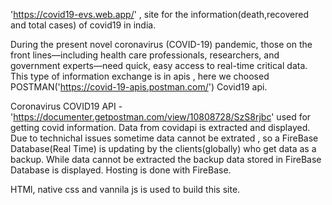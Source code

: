 

'https://covid19-evs.web.app/' , site for the information(death,recovered and total cases) of covid19 in india.

During the present novel coronavirus (COVID-19) pandemic, those on the front lines—including health care professionals, 
researchers, and government experts—need quick, easy access to real-time critical data. This type of information exchange is
in apis , here we choosed POSTMAN('https://covid-19-apis.postman.com/') Covid19 api. 

Coronavirus COVID19 API - 'https://documenter.getpostman.com/view/10808728/SzS8rjbc' used for getting  covid information.
Data from covidapi is extracted and displayed.
Due to technichal issues sometime data cannot be extrated , so a FireBase Database(Real Time) is updating by the clients(globally) who get data as 
a backup. While data cannot be extracted the backup data stored in FireBase Database is displayed.
Hosting is done with FireBase.

HTMl, native css and vannila js is used to build this site.